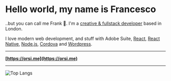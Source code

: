 # Hello world, my name is Francesco

..but you can call me Frank 👋.
I'm a [creative & fullstack developer](https://orsi.me) based in London.

I love modern web development, and stuff with Adobe Suite, [React](https://github.com/facebook/react), [React Native](https://reactnative.dev/), [Node.js](https://nodejs.org/en/), [Cordova](https://cordova.apache.org/) and [Wordpress](https://wordpress.org/plugins/).

---

**[https://orsi.me](https://orsi.me)**

---

![Top Langs](https://github-readme-stats.vercel.app/api/top-langs/?username=orsifrancesco&theme=nord)

<!--
**orsifrancesco/orsifrancesco** is a ✨ _special_ ✨ repository because its `README.md` (this file) appears on your GitHub profile.

Here are some ideas to get you started:

- 🔭 I’m currently working on ...
- 🌱 I’m currently learning ...
- 👯 I’m looking to collaborate on ...
- 🤔 I’m looking for help with ...
- 💬 Ask me about ...
- 📫 How to reach me: ...
- 😄 Pronouns: ...
- ⚡ Fun fact: ...
-->
